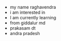 - my name raghavendra
- i am interested in
- I am currently learning
- from giddalur md
- prakasam dt
- andra pradesh
